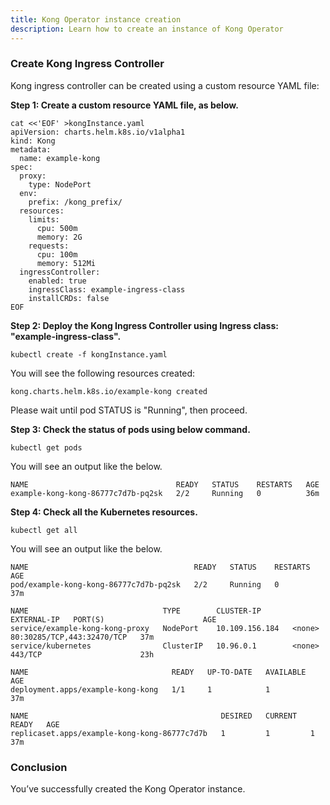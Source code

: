 ```yaml
---
title: Kong Operator instance creation
description: Learn how to create an instance of Kong Operator
---
```




### Create Kong Ingress Controller 

Kong ingress controller can be created using a custom resource YAML file:

**Step 1: Create a custom resource YAML file, as below.**

```execute
cat <<'EOF' >kongInstance.yaml 
apiVersion: charts.helm.k8s.io/v1alpha1
kind: Kong
metadata:
  name: example-kong
spec:
  proxy:
    type: NodePort
  env:
    prefix: /kong_prefix/
  resources:
    limits:
      cpu: 500m
      memory: 2G
    requests:
      cpu: 100m
      memory: 512Mi
  ingressController:
    enabled: true
    ingressClass: example-ingress-class
    installCRDs: false
EOF
```

**Step 2: Deploy the Kong Ingress Controller using Ingress class: "example-ingress-class".**

```execute
kubectl create -f kongInstance.yaml 
```

You will see the following resources created:

```
kong.charts.helm.k8s.io/example-kong created
```

Please wait until pod STATUS is "Running", then proceed.

**Step 3: Check the status of pods using below command.**

```execute
kubectl get pods
```

You will see an output like the below.

```
NAME                                 READY   STATUS    RESTARTS   AGE
example-kong-kong-86777c7d7b-pq2sk   2/2     Running   0          36m
```

**Step 4: Check all the Kubernetes resources.**

```execute
kubectl get all
```


You will see an output like the below.

```
NAME                                     READY   STATUS    RESTARTS   AGE
pod/example-kong-kong-86777c7d7b-pq2sk   2/2     Running   0          37m

NAME                              TYPE        CLUSTER-IP       EXTERNAL-IP   PORT(S)                      AGE
service/example-kong-kong-proxy   NodePort    10.109.156.184   <none>        80:30285/TCP,443:32470/TCP   37m
service/kubernetes                ClusterIP   10.96.0.1        <none>        443/TCP                      23h

NAME                                READY   UP-TO-DATE   AVAILABLE   AGE
deployment.apps/example-kong-kong   1/1     1            1           37m

NAME                                           DESIRED   CURRENT   READY   AGE
replicaset.apps/example-kong-kong-86777c7d7b   1         1         1       37m
```


### Conclusion
You’ve successfully created the Kong Operator instance.

